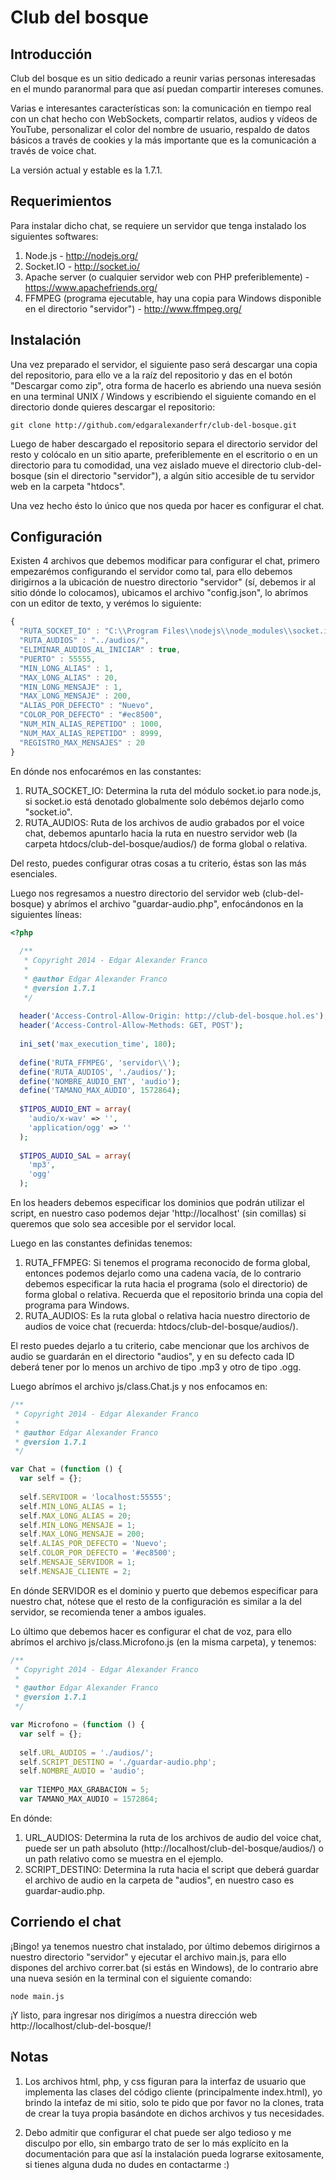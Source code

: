 Club del bosque
===============

Introducción
------------

Club del bosque es un sitio dedicado a reunir varias personas interesadas en el mundo paranormal para que así puedan compartir intereses comunes.

Varias e interesantes características son: la comunicación en tiempo real con un chat hecho con WebSockets, compartir relatos, audios y vídeos de YouTube, personalizar el color del nombre de usuario, respaldo de datos básicos a través de cookies y la más importante que es la comunicación a través de voice chat.

La versión actual y estable es la 1.7.1.

Requerimientos
--------------

Para instalar dicho chat, se requiere un servidor que tenga instalado los siguientes softwares:

1. Node.js - http://nodejs.org/
2. Socket.IO - http://socket.io/
3. Apache server (o cualquier servidor web con PHP preferiblemente) - https://www.apachefriends.org/
4. FFMPEG (programa ejecutable, hay una copia para Windows disponible en el directorio "servidor") - http://www.ffmpeg.org/

Instalación
-----------

Una vez preparado el servidor, el siguiente paso será descargar una copia del repositorio, para ello ve a la raíz del repositorio y das en el botón "Descargar como zip", otra forma de hacerlo es abriendo una nueva sesión en una terminal UNIX / Windows y escribiendo el siguiente comando en el directorio donde quieres descargar el repositorio:

```
git clone http://github.com/edgaralexanderfr/club-del-bosque.git
```

Luego de haber descargado el repositorio separa el directorio servidor del resto y colócalo en un sitio aparte, preferiblemente en el escritorio o en un directorio para tu comodidad, una vez aislado mueve el directorio club-del-bosque (sin el directorio "servidor"), a algún sitio accesible de tu servidor web en la carpeta "htdocs".

Una vez hecho ésto lo único que nos queda por hacer es configurar el chat.

Configuración
-------------

Existen 4 archivos que debemos modificar para configurar el chat, primero empezarémos configurando el servidor como tal, para ello debemos dirigirnos a la ubicación de nuestro directorio "servidor" (sí, debemos ir al sitio dónde lo colocamos), ubicamos el archivo "config.json", lo abrímos con un editor de texto, y verémos lo siguiente:

```javascript
{
  "RUTA_SOCKET_IO" : "C:\\Program Files\\nodejs\\node_modules\\socket.io", 
  "RUTA_AUDIOS" : "../audios/", 
  "ELIMINAR_AUDIOS_AL_INICIAR" : true, 
  "PUERTO" : 55555, 
  "MIN_LONG_ALIAS" : 1, 
  "MAX_LONG_ALIAS" : 20, 
  "MIN_LONG_MENSAJE" : 1, 
  "MAX_LONG_MENSAJE" : 200, 
  "ALIAS_POR_DEFECTO" : "Nuevo", 
  "COLOR_POR_DEFECTO" : "#ec8500", 
  "NUM_MIN_ALIAS_REPETIDO" : 1000, 
  "NUM_MAX_ALIAS_REPETIDO" : 8999, 
  "REGISTRO_MAX_MENSAJES" : 20
}
```

En dónde nos enfocarémos en las constantes:

1. RUTA_SOCKET_IO: Determina la ruta del módulo socket.io para node.js, si socket.io está denotado globalmente solo debémos dejarlo como "socket.io".
2. RUTA_AUDIOS: Ruta de los archivos de audio grabados por el voice chat, debemos apuntarlo hacia la ruta en nuestro servidor web (la carpeta htdocs/club-del-bosque/audios/) de forma global o relativa.

Del resto, puedes configurar otras cosas a tu criterio, éstas son las más esenciales.

Luego nos regresamos a nuestro directorio del servidor web (club-del-bosque) y abrímos el archivo "guardar-audio.php", enfocándonos en la siguientes líneas:

```php
<?php
  
  /**
   * Copyright 2014 - Edgar Alexander Franco
   *
   * @author Edgar Alexander Franco
   * @version 1.7.1
   */
  
  header('Access-Control-Allow-Origin: http://club-del-bosque.hol.es');
  header('Access-Control-Allow-Methods: GET, POST');
  
  ini_set('max_execution_time', 180);
  
  define('RUTA_FFMPEG', 'servidor\\');
  define('RUTA_AUDIOS', './audios/');
  define('NOMBRE_AUDIO_ENT', 'audio');
  define('TAMANO_MAX_AUDIO', 1572864);
  
  $TIPOS_AUDIO_ENT = array(
    'audio/x-wav' => '', 
    'application/ogg' => ''
  );
  
  $TIPOS_AUDIO_SAL = array(
    'mp3', 
    'ogg'
  );
```

En los headers debemos especificar los dominios que podrán utilizar el script, en nuestro caso podemos dejar 'http://localhost' (sin comillas) si queremos que solo sea accesible por el servidor local.

Luego en las constantes definidas tenemos:

1. RUTA_FFMPEG: Si tenemos el programa reconocido de forma global, entonces podemos dejarlo como una cadena vacía, de lo contrario debemos especificar la ruta hacia el programa (solo el directorio) de forma global o relativa. Recuerda que el repositorio brinda una copia del programa para Windows.
2. RUTA_AUDIOS: Es la ruta global o relativa hacia nuestro directorio de audios de voice chat (recuerda: htdocs/club-del-bosque/audios/).

El resto puedes dejarlo a tu criterio, cabe mencionar que los archivos de audio se guardarán en el directorio "audios", y en su defecto cada ID deberá tener por lo menos un archivo de tipo .mp3 y otro de tipo .ogg.

Luego abrímos el archivo js/class.Chat.js y nos enfocamos en:

```javascript
/**
 * Copyright 2014 - Edgar Alexander Franco
 *
 * @author Edgar Alexander Franco
 * @version 1.7.1
 */

var Chat = (function () {
  var self = {};
  
  self.SERVIDOR = 'localhost:55555';
  self.MIN_LONG_ALIAS = 1;
  self.MAX_LONG_ALIAS = 20;
  self.MIN_LONG_MENSAJE = 1;
  self.MAX_LONG_MENSAJE = 200;
  self.ALIAS_POR_DEFECTO = 'Nuevo';
  self.COLOR_POR_DEFECTO = '#ec8500';
  self.MENSAJE_SERVIDOR = 1;
  self.MENSAJE_CLIENTE = 2;
```

En dónde SERVIDOR es el dominio y puerto que debemos especificar para nuestro chat, nótese que el resto de la configuración es similar a la del servidor, se recomienda tener a ambos iguales.

Lo último que debemos hacer es configurar el chat de voz, para ello abrímos el archivo js/class.Microfono.js (en la misma carpeta), y tenemos:

```javascript
/**
 * Copyright 2014 - Edgar Alexander Franco
 *
 * @author Edgar Alexander Franco
 * @version 1.7.1
 */

var Microfono = (function () {
  var self = {};
  
  self.URL_AUDIOS = './audios/';
  self.SCRIPT_DESTINO = './guardar-audio.php';
  self.NOMBRE_AUDIO = 'audio';
  
  var TIEMPO_MAX_GRABACION = 5;
  var TAMANO_MAX_AUDIO = 1572864;
```

En dónde:

1. URL_AUDIOS: Determina la ruta de los archivos de audio del voice chat, puede ser un path absoluto (http://localhost/club-del-bosque/audios/) o un path relativo como se muestra en el ejemplo.
2. SCRIPT_DESTINO: Determina la ruta hacia el script que deberá guardar el archivo de audio en la carpeta de "audios", en nuestro caso es guardar-audio.php.

Corriendo el chat
-----------------

¡Bingo! ya tenemos nuestro chat instalado, por último debemos dirigirnos a nuestro directorio "servidor" y ejecutar el archivo main.js, para ello dispones del archivo correr.bat (si estás en Windows), de lo contrario abre una nueva sesión en la terminal con el siguiente comando:

```
node main.js
```

¡Y listo, para ingresar nos dirigímos a nuestra dirección web http://localhost/club-del-bosque/!

Notas
-----

1. Los archivos html, php, y css figuran para la interfaz de usuario que implementa las clases del código cliente (principalmente index.html), yo brindo la intefaz de mi sitio, solo te pido que por favor no la clones, trata de crear la tuya propia basándote en dichos archivos y tus necesidades.

2. Debo admitir que configurar el chat puede ser algo tedioso y me disculpo por ello, sin embargo trato de ser lo más explícito en la documentación para que así la instalación pueda lograrse exitosamente, si tienes alguna duda no dudes en contactarme :)
